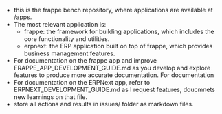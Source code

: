 - this is the frappe bench repository, where applications are available at /apps.
- The most relevant application is:
  - frappe: the framework for building applications, which includes the core functionality and utilities.
  - erpnext: the ERP application built on top of frappe, which provides business management features.
- For documentation on the frappe app and improve FRAPPE_APP_DEVELOPMENT_GUIDE.md as you develop and explore features to produce more accurate documentation.
For documentation
- For documentation on the ERPNext app, refer to ERPNEXT_DEVELOPMENT_GUIDE.md as I request features, doucmnets new learnings on that file.
- store all actions and results in issues/ folder as markdown files.
